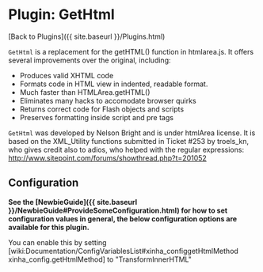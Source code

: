 # Plugin: GetHtml 

[Back to Plugins]({{ site.baseurl }}/Plugins.html)

`GetHtml` is a replacement for the getHTML() function in htmlarea.js. It offers several improvements over the original, including:

 * Produces valid XHTML code
 * Formats code in HTML view in indented, readable format.
 * Much faster than HTMLArea.getHTML()
 * Eliminates many hacks to accomodate browser quirks
 * Returns correct code for Flash objects and scripts
 * Preserves formatting inside script and pre tags

`GetHtml` was developed by Nelson Bright and is under htmlArea license.
It is based on the XML_Utility functions submitted in Ticket #253 by troels_kn, who gives credit also to adios, who helped with the regular expressions: http://www.sitepoint.com/forums/showthread.php?t=201052


## Configuration

**See the [NewbieGuide]({{ site.baseurl }}/NewbieGuide#ProvideSomeConfiguration.html) for how to set configuration values in general, the below configuration options are available for this plugin.**


You can enable this by setting [wiki:Documentation/ConfigVariablesList#xinha_configgetHtmlMethod xinha_config.getHtmlMethod] to "TransformInnerHTML"

